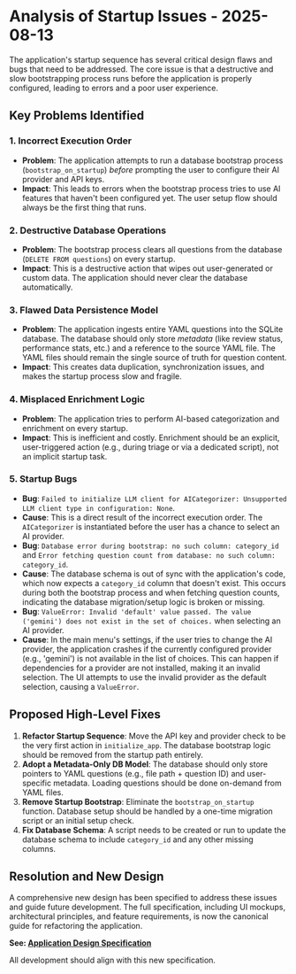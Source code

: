 # Analysis of Startup Issues - 2025-08-13

The application's startup sequence has several critical design flaws and bugs that need to be addressed. The core issue is that a destructive and slow bootstrapping process runs before the application is properly configured, leading to errors and a poor user experience.

## Key Problems Identified

### 1. Incorrect Execution Order
- **Problem**: The application attempts to run a database bootstrap process (`bootstrap_on_startup`) *before* prompting the user to configure their AI provider and API keys.
- **Impact**: This leads to errors when the bootstrap process tries to use AI features that haven't been configured yet. The user setup flow should always be the first thing that runs.

### 2. Destructive Database Operations
- **Problem**: The bootstrap process clears all questions from the database (`DELETE FROM questions`) on every startup.
- **Impact**: This is a destructive action that wipes out user-generated or custom data. The application should never clear the database automatically.

### 3. Flawed Data Persistence Model
- **Problem**: The application ingests entire YAML questions into the SQLite database. The database should only store *metadata* (like review status, performance stats, etc.) and a reference to the source YAML file. The YAML files should remain the single source of truth for question content.
- **Impact**: This creates data duplication, synchronization issues, and makes the startup process slow and fragile.

### 4. Misplaced Enrichment Logic
- **Problem**: The application tries to perform AI-based categorization and enrichment on every startup.
- **Impact**: This is inefficient and costly. Enrichment should be an explicit, user-triggered action (e.g., during triage or via a dedicated script), not an implicit startup task.

### 5. Startup Bugs
- **Bug**: `Failed to initialize LLM client for AICategorizer: Unsupported LLM client type in configuration: None`.
- **Cause**: This is a direct result of the incorrect execution order. The `AICategorizer` is instantiated before the user has a chance to select an AI provider.
- **Bug**: `Database error during bootstrap: no such column: category_id` and `Error fetching question count from database: no such column: category_id`.
- **Cause**: The database schema is out of sync with the application's code, which now expects a `category_id` column that doesn't exist. This occurs during both the bootstrap process and when fetching question counts, indicating the database migration/setup logic is broken or missing.
- **Bug**: `ValueError: Invalid 'default' value passed. The value ('gemini') does not exist in the set of choices.` when selecting an AI provider.
- **Cause**: In the main menu's settings, if the user tries to change the AI provider, the application crashes if the currently configured provider (e.g., 'gemini') is not available in the list of choices. This can happen if dependencies for a provider are not installed, making it an invalid selection. The UI attempts to use the invalid provider as the default selection, causing a `ValueError`.

## Proposed High-Level Fixes
1.  **Refactor Startup Sequence**: Move the API key and provider check to be the very first action in `initialize_app`. The database bootstrap logic should be removed from the startup path entirely.
2.  **Adopt a Metadata-Only DB Model**: The database should only store pointers to YAML questions (e.g., file path + question ID) and user-specific metadata. Loading questions should be done on-demand from YAML files.
3.  **Remove Startup Bootstrap**: Eliminate the `bootstrap_on_startup` function. Database setup should be handled by a one-time migration script or an initial setup check.
4.  **Fix Database Schema**: A script needs to be created or run to update the database schema to include `category_id` and any other missing columns.

## Resolution and New Design
A comprehensive new design has been specified to address these issues and guide future development. The full specification, including UI mockups, architectural principles, and feature requirements, is now the canonical guide for refactoring the application.

**See: [Application Design Specification](./docs/design_spec.md)**

All development should align with this new specification.
